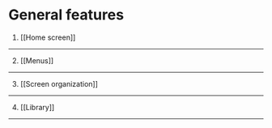 <!--
author:
    - 'Jérôme Bogaerts'
created_at: '2011-10-24 16:08:30'
updated_at: '2013-03-13 13:14:24'
tags:
    - 'User Guide'
-->

General features
================

1. [[Home screen]]
------------------

2. [[Menus]]
------------

3. [[Screen organization]]
--------------------------

4. [[Library]]
--------------

